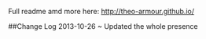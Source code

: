 
Full readme amd more here: http://theo-armour.github.io/


##Change Log
2013-10-26 ~ Updated the whole presence 


